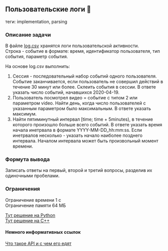 ## Пользовательские логи :maple_leaf:

теги: implementation, parsing

### Описание задачи

В файле [log.csv](https://disk.yandex.ru/d/nGRwE9x0n9YEYA) хранятся логи пользовательской активности.\
Строка - событие в формате: время, идентификатор пользователя, тип события, параметр события.

На основе log.csv выполнить:
1. Сессия - последовательный набор событий одного пользователя. Событие заканчивается, если пользователь не совершил действий в течение 30 минут или более. Склеить события в сессии. В ответе указать число событий, начавшихся 2020-04-19.
2. Пользователь посмотрел видео = событие с типом 2 или параметром video. Найти день, когда число пользователей с указанным параметром было максимальным. В ответе указать максимум.
3. Найти пятиминутный интервал [time; time + 5minutes), в течение которого произошло больше всего событий. В ответе указать время начала инетрвала в формате YYYY-MM-DD_hh:mm:ss. Если инетрвалов несколько - указать начало наиболее позднего интервала. Началом интервала может быть произвольный момент времени.

### Формута вывода

Записать ответы на первый, второй и третий вопросы, разделив их одиночными пробелами.

### Ограничения

Ограничение времени 1 с\
Ограничение памяти  64 МБ

[Тут решение на Python](https://github.com/UlyanaGru/users_logs/blob/master/users_logs.py)\
[Тут решение на C++]()

#### Немного информативных ссылок

[Что такое API и с чем его едят](https://github.com/resources/articles/software-development/what-is-an-api?ysclid=md1p12crm4542903030)